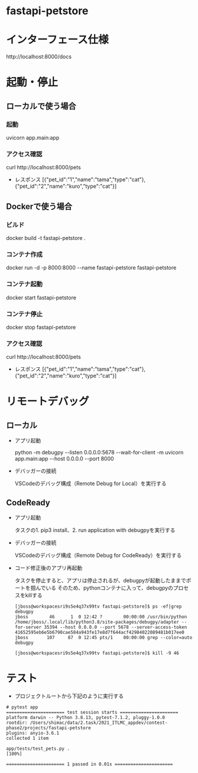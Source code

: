 # fastapi-petstore

# インターフェース仕様
http://localhost:8000/docs

# 起動・停止
## ローカルで使う場合
### 起動
uvicorn app.main:app

### アクセス確認
curl http://localhost:8000/pets

* レスポンス
[{"pet_id":"1","name":"tama","type":"cat"},{"pet_id":"2","name":"kuro","type":"cat"}]

## Dockerで使う場合
### ビルド
docker build -t fastapi-petstore .

### コンテナ作成
docker run -d -p 8000:8000 --name fastapi-petstore fastapi-petstore

### コンテナ起動
docker start fastapi-petstore

### コンテナ停止
docker stop fastapi-petstore

### アクセス確認
curl http://localhost:8000/pets

* レスポンス
[{"pet_id":"1","name":"tama","type":"cat"},{"pet_id":"2","name":"kuro","type":"cat"}]

# リモートデバッグ
## ローカル
* アプリ起動

    python -m debugpy --listen 0.0.0.0:5678 --wait-for-client -m uvicorn app.main:app --host 0.0.0.0 --port 8000

* デバッガーの接続

    VSCodeのデバッグ構成（Remote Debug for Local）を実行する


## CodeReady
* アプリ起動

    タスクの1. pip3 install、2. run application with debugpyを実行する


* デバッガーの接続

    VSCodeのデバッグ構成（Remote Debug for CodeReady）を実行する

* コード修正後のアプリ再起動

    タスクを停止すると、アプリは停止されるが、debugpyが起動したままでポートを掴んでいる
    そのため、pythonコンテナに入って、debugpyのプロセスをkillする
    ```
    [jboss@workspacesri9s5e4q37x99tv fastapi-petstore]$ ps -ef|grep debugpy
    jboss        46      1  0 12:42 ?        00:00:00 /usr/bin/python /home/jboss/.local/lib/python3.8/site-packages/debugpy/adapter --for-server 35394 --host 0.0.0.0 --port 5678 --server-access-token 41652595eb6e5b6790cae584a943fe17e8d7f644acf42984022089481b017ee0
    jboss       107     87  0 12:45 pts/1    00:00:00 grep --color=auto debugpy
    
    [jboss@workspacesri9s5e4q37x99tv fastapi-petstore]$ kill -9 46
    ```

# テスト
* プロジェクトルートから下記のように実行する
```
# pytest app
====================== test session starts ======================
platform darwin -- Python 3.8.13, pytest-7.1.2, pluggy-1.0.0
rootdir: /Users/shimac/data/2.task/2021_ITLMC_appdev/contest-phase2/projects/fastapi-petstore
plugins: anyio-3.6.1
collected 1 item                                                                                                                                                                                                            

app/tests/test_pets.py .                                                                                                                                                                                              [100%]

====================== 1 passed in 0.01s ======================

